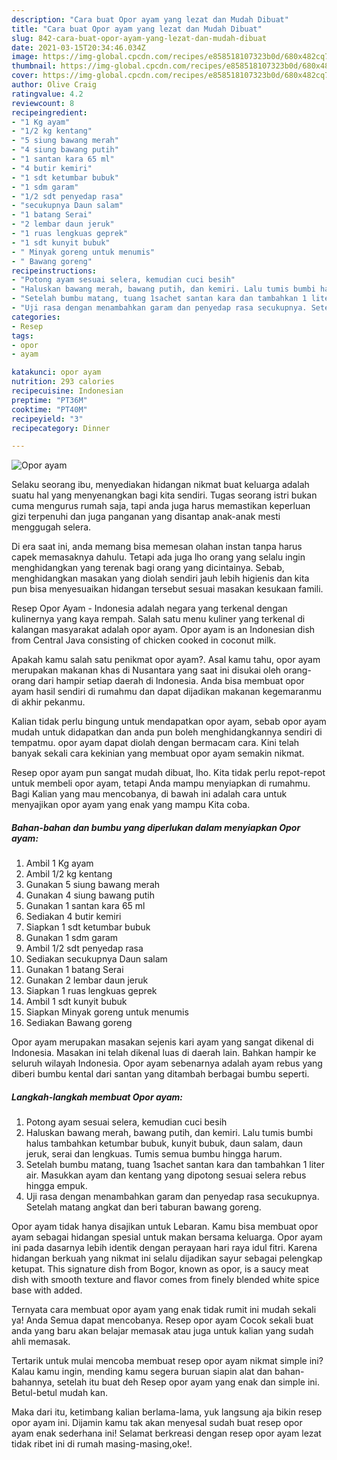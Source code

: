 ```yaml
---
description: "Cara buat Opor ayam yang lezat dan Mudah Dibuat"
title: "Cara buat Opor ayam yang lezat dan Mudah Dibuat"
slug: 842-cara-buat-opor-ayam-yang-lezat-dan-mudah-dibuat
date: 2021-03-15T20:34:46.034Z
image: https://img-global.cpcdn.com/recipes/e858518107323b0d/680x482cq70/opor-ayam-foto-resep-utama.jpg
thumbnail: https://img-global.cpcdn.com/recipes/e858518107323b0d/680x482cq70/opor-ayam-foto-resep-utama.jpg
cover: https://img-global.cpcdn.com/recipes/e858518107323b0d/680x482cq70/opor-ayam-foto-resep-utama.jpg
author: Olive Craig
ratingvalue: 4.2
reviewcount: 8
recipeingredient:
- "1 Kg ayam"
- "1/2 kg kentang"
- "5 siung bawang merah"
- "4 siung bawang putih"
- "1 santan kara 65 ml"
- "4 butir kemiri"
- "1 sdt ketumbar bubuk"
- "1 sdm garam"
- "1/2 sdt penyedap rasa"
- "secukupnya Daun salam"
- "1 batang Serai"
- "2 lembar daun jeruk"
- "1 ruas lengkuas geprek"
- "1 sdt kunyit bubuk"
- " Minyak goreng untuk menumis"
- " Bawang goreng"
recipeinstructions:
- "Potong ayam sesuai selera, kemudian cuci besih"
- "Haluskan bawang merah, bawang putih, dan kemiri. Lalu tumis bumbi halus tambahkan ketumbar bubuk, kunyit bubuk, daun salam, daun jeruk, serai dan lengkuas. Tumis semua bumbu hingga harum."
- "Setelah bumbu matang, tuang 1sachet santan kara dan tambahkan 1 liter air. Masukkan ayam dan kentang yang dipotong sesuai selera rebus hingga empuk."
- "Uji rasa dengan menambahkan garam dan penyedap rasa secukupnya. Setelah matang angkat dan beri taburan bawang goreng."
categories:
- Resep
tags:
- opor
- ayam

katakunci: opor ayam 
nutrition: 293 calories
recipecuisine: Indonesian
preptime: "PT36M"
cooktime: "PT40M"
recipeyield: "3"
recipecategory: Dinner

---
```



![Opor ayam](https://img-global.cpcdn.com/recipes/e858518107323b0d/680x482cq70/opor-ayam-foto-resep-utama.jpg)

Selaku seorang ibu, menyediakan hidangan nikmat buat keluarga adalah suatu hal yang menyenangkan bagi kita sendiri. Tugas seorang istri bukan cuma mengurus rumah saja, tapi anda juga harus memastikan keperluan gizi terpenuhi dan juga panganan yang disantap anak-anak mesti menggugah selera.

Di era  saat ini, anda memang bisa memesan olahan instan tanpa harus capek memasaknya dahulu. Tetapi ada juga lho orang yang selalu ingin menghidangkan yang terenak bagi orang yang dicintainya. Sebab, menghidangkan masakan yang diolah sendiri jauh lebih higienis dan kita pun bisa menyesuaikan hidangan tersebut sesuai masakan kesukaan famili. 

Resep Opor Ayam - Indonesia adalah negara yang terkenal dengan kulinernya yang kaya rempah. Salah satu menu kuliner yang terkenal di kalangan masyarakat adalah opor ayam. Opor ayam is an Indonesian dish from Central Java consisting of chicken cooked in coconut milk.

Apakah kamu salah satu penikmat opor ayam?. Asal kamu tahu, opor ayam merupakan makanan khas di Nusantara yang saat ini disukai oleh orang-orang dari hampir setiap daerah di Indonesia. Anda bisa membuat opor ayam hasil sendiri di rumahmu dan dapat dijadikan makanan kegemaranmu di akhir pekanmu.

Kalian tidak perlu bingung untuk mendapatkan opor ayam, sebab opor ayam mudah untuk didapatkan dan anda pun boleh menghidangkannya sendiri di tempatmu. opor ayam dapat diolah dengan bermacam cara. Kini telah banyak sekali cara kekinian yang membuat opor ayam semakin nikmat.

Resep opor ayam pun sangat mudah dibuat, lho. Kita tidak perlu repot-repot untuk membeli opor ayam, tetapi Anda mampu menyiapkan di rumahmu. Bagi Kalian yang mau mencobanya, di bawah ini adalah cara untuk menyajikan opor ayam yang enak yang mampu Kita coba.

<!--inarticleads1-->

##### Bahan-bahan dan bumbu yang diperlukan dalam menyiapkan Opor ayam:

1. Ambil 1 Kg ayam
1. Ambil 1/2 kg kentang
1. Gunakan 5 siung bawang merah
1. Gunakan 4 siung bawang putih
1. Gunakan 1 santan kara 65 ml
1. Sediakan 4 butir kemiri
1. Siapkan 1 sdt ketumbar bubuk
1. Gunakan 1 sdm garam
1. Ambil 1/2 sdt penyedap rasa
1. Sediakan secukupnya Daun salam
1. Gunakan 1 batang Serai
1. Gunakan 2 lembar daun jeruk
1. Siapkan 1 ruas lengkuas geprek
1. Ambil 1 sdt kunyit bubuk
1. Siapkan  Minyak goreng untuk menumis
1. Sediakan  Bawang goreng


Opor ayam merupakan masakan sejenis kari ayam yang sangat dikenal di Indonesia. Masakan ini telah dikenal luas di daerah lain. Bahkan hampir ke seluruh wilayah Indonesia. Opor ayam sebenarnya adalah ayam rebus yang diberi bumbu kental dari santan yang ditambah berbagai bumbu seperti. 

<!--inarticleads2-->

##### Langkah-langkah membuat Opor ayam:

1. Potong ayam sesuai selera, kemudian cuci besih
1. Haluskan bawang merah, bawang putih, dan kemiri. Lalu tumis bumbi halus tambahkan ketumbar bubuk, kunyit bubuk, daun salam, daun jeruk, serai dan lengkuas. Tumis semua bumbu hingga harum.
1. Setelah bumbu matang, tuang 1sachet santan kara dan tambahkan 1 liter air. Masukkan ayam dan kentang yang dipotong sesuai selera rebus hingga empuk.
1. Uji rasa dengan menambahkan garam dan penyedap rasa secukupnya. Setelah matang angkat dan beri taburan bawang goreng.


Opor ayam tidak hanya disajikan untuk Lebaran. Kamu bisa membuat opor ayam sebagai hidangan spesial untuk makan bersama keluarga. Opor ayam ini pada dasarnya lebih identik dengan perayaan hari raya idul fitri. Karena hidangan berkuah yang nikmat ini selalu dijadikan sayur sebagai pelengkap ketupat. This signature dish from Bogor, known as opor, is a saucy meat dish with smooth texture and flavor comes from finely blended white spice base with added. 

Ternyata cara membuat opor ayam yang enak tidak rumit ini mudah sekali ya! Anda Semua dapat mencobanya. Resep opor ayam Cocok sekali buat anda yang baru akan belajar memasak atau juga untuk kalian yang sudah ahli memasak.

Tertarik untuk mulai mencoba membuat resep opor ayam nikmat simple ini? Kalau kamu ingin, mending kamu segera buruan siapin alat dan bahan-bahannya, setelah itu buat deh Resep opor ayam yang enak dan simple ini. Betul-betul mudah kan. 

Maka dari itu, ketimbang kalian berlama-lama, yuk langsung aja bikin resep opor ayam ini. Dijamin kamu tak akan menyesal sudah buat resep opor ayam enak sederhana ini! Selamat berkreasi dengan resep opor ayam lezat tidak ribet ini di rumah masing-masing,oke!.

